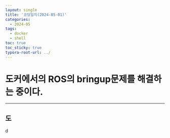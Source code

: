 ```yaml
---
layout: single
title: '코딩일지(2024-05-01)'
categories:
  - 2024-05
tags:
  - docker
  - shell
toc: true
toc_sticky: true
typora-root-url: ../
---
```








# 도커에서의 ROS의 bringup문제를 해결하는 중이다.
<hr>

## 도

d







